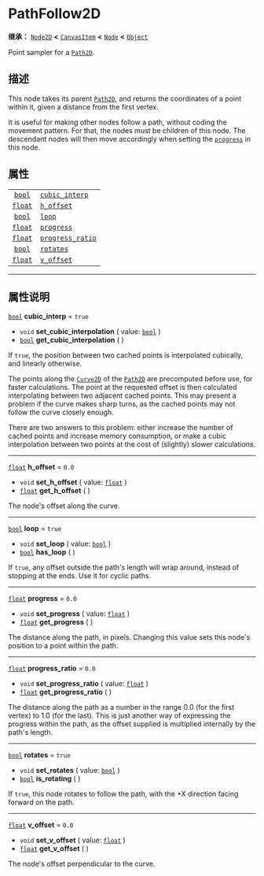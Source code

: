 <!-- ⚠ 请勿编辑本文件 ⚠ -->
<!-- 本文档使用脚本从 WeDot 引擎源码仓库生成。 -->
<!-- 生成脚本：https://github.com/WeDot-Engine/WeDot/tree/4.3/doc/tools/make_md.py； -->
<!-- 原文件：https://github.com/WeDot-Engine/WeDot/tree/4.3/doc/classes/PathFollow2D.xml。 -->

<div id="_class_pathfollow2d"></div>

# PathFollow2D

**继承：** [`Node2D`](class_node2d.md) **<** [`CanvasItem`](class_canvasitem.md) **<** [`Node`](class_node.md) **<** [`Object`](class_object.md)

Point sampler for a [`Path2D`](class_path2d.md).

## 描述

This node takes its parent [`Path2D`](class_path2d.md), and returns the coordinates of a point within it, given a distance from the first vertex.

It is useful for making other nodes follow a path, without coding the movement pattern. For that, the nodes must be children of this node. The descendant nodes will then move accordingly when setting the [`progress`](class_pathfollow2d.md#class_pathfollow2d_property_progress) in this node.

## 属性

|||
|:-:|:--|
| [`bool`](class_bool.md)   | [`cubic_interp`](class_pathfollow2d.md#class_pathfollow2d_property_cubic_interp)     | ``true`` |
| [`float`](class_float.md) | [`h_offset`](class_pathfollow2d.md#class_pathfollow2d_property_h_offset)             | ``0.0``  |
| [`bool`](class_bool.md)   | [`loop`](class_pathfollow2d.md#class_pathfollow2d_property_loop)                     | ``true`` |
| [`float`](class_float.md) | [`progress`](class_pathfollow2d.md#class_pathfollow2d_property_progress)             | ``0.0``  |
| [`float`](class_float.md) | [`progress_ratio`](class_pathfollow2d.md#class_pathfollow2d_property_progress_ratio) | ``0.0``  |
| [`bool`](class_bool.md)   | [`rotates`](class_pathfollow2d.md#class_pathfollow2d_property_rotates)               | ``true`` |
| [`float`](class_float.md) | [`v_offset`](class_pathfollow2d.md#class_pathfollow2d_property_v_offset)             | ``0.0``  |

<!-- rst-class:: classref-section-separator -->

---

## 属性说明

<div id="_class_pathfollow2d_property_cubic_interp"></div>

[`bool`](class_bool.md) **cubic_interp** = ``true`` <div id="class_pathfollow2d_property_cubic_interp"></div>

- `void` **set_cubic_interpolation** ( value: [`bool`](class_bool.md) )
- [`bool`](class_bool.md) **get_cubic_interpolation** ( )

If `true`, the position between two cached points is interpolated cubically, and linearly otherwise.

The points along the [`Curve2D`](class_curve2d.md) of the [`Path2D`](class_path2d.md) are precomputed before use, for faster calculations. The point at the requested offset is then calculated interpolating between two adjacent cached points. This may present a problem if the curve makes sharp turns, as the cached points may not follow the curve closely enough.

There are two answers to this problem: either increase the number of cached points and increase memory consumption, or make a cubic interpolation between two points at the cost of (slightly) slower calculations.

<!-- rst-class:: classref-item-separator -->

---

<div id="_class_pathfollow2d_property_h_offset"></div>

[`float`](class_float.md) **h_offset** = ``0.0`` <div id="class_pathfollow2d_property_h_offset"></div>

- `void` **set_h_offset** ( value: [`float`](class_float.md) )
- [`float`](class_float.md) **get_h_offset** ( )

The node's offset along the curve.

<!-- rst-class:: classref-item-separator -->

---

<div id="_class_pathfollow2d_property_loop"></div>

[`bool`](class_bool.md) **loop** = ``true`` <div id="class_pathfollow2d_property_loop"></div>

- `void` **set_loop** ( value: [`bool`](class_bool.md) )
- [`bool`](class_bool.md) **has_loop** ( )

If `true`, any offset outside the path's length will wrap around, instead of stopping at the ends. Use it for cyclic paths.

<!-- rst-class:: classref-item-separator -->

---

<div id="_class_pathfollow2d_property_progress"></div>

[`float`](class_float.md) **progress** = ``0.0`` <div id="class_pathfollow2d_property_progress"></div>

- `void` **set_progress** ( value: [`float`](class_float.md) )
- [`float`](class_float.md) **get_progress** ( )

The distance along the path, in pixels. Changing this value sets this node's position to a point within the path.

<!-- rst-class:: classref-item-separator -->

---

<div id="_class_pathfollow2d_property_progress_ratio"></div>

[`float`](class_float.md) **progress_ratio** = ``0.0`` <div id="class_pathfollow2d_property_progress_ratio"></div>

- `void` **set_progress_ratio** ( value: [`float`](class_float.md) )
- [`float`](class_float.md) **get_progress_ratio** ( )

The distance along the path as a number in the range 0.0 (for the first vertex) to 1.0 (for the last). This is just another way of expressing the progress within the path, as the offset supplied is multiplied internally by the path's length.

<!-- rst-class:: classref-item-separator -->

---

<div id="_class_pathfollow2d_property_rotates"></div>

[`bool`](class_bool.md) **rotates** = ``true`` <div id="class_pathfollow2d_property_rotates"></div>

- `void` **set_rotates** ( value: [`bool`](class_bool.md) )
- [`bool`](class_bool.md) **is_rotating** ( )

If `true`, this node rotates to follow the path, with the +X direction facing forward on the path.

<!-- rst-class:: classref-item-separator -->

---

<div id="_class_pathfollow2d_property_v_offset"></div>

[`float`](class_float.md) **v_offset** = ``0.0`` <div id="class_pathfollow2d_property_v_offset"></div>

- `void` **set_v_offset** ( value: [`float`](class_float.md) )
- [`float`](class_float.md) **get_v_offset** ( )

The node's offset perpendicular to the curve.

[^virtual]: 本方法通常需要用户覆盖才能生效。
[^const]: 本方法无副作用，不会修改该实例的任何成员变量。
[^vararg]: 本方法除了能接受在此处描述的参数外，还能够继续接受任意数量的参数。
[^constructor]: 本方法用于构造某个类型。
[^static]: 调用本方法无需实例，可直接使用类名进行调用。
[^operator]: 本方法描述的是使用本类型作为左操作数的有效运算符。
[^bitfield]: 这个值是由下列位标志构成位掩码的整数。
[^void]: 无返回值。
